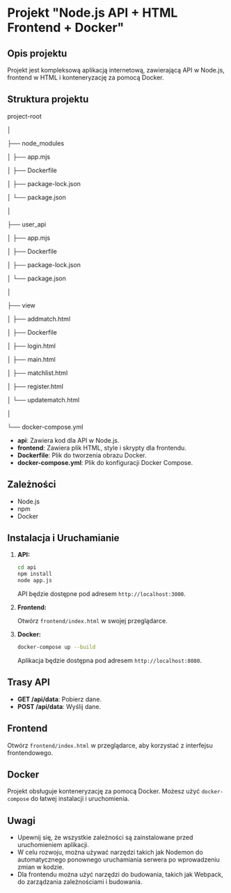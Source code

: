 # Projekt "Node.js API + HTML Frontend + Docker"

## Opis projektu

Projekt jest kompleksową aplikacją internetową, zawierającą API w Node.js, frontend w HTML i konteneryzację za pomocą Docker.

## Struktura projektu

project-root

│

├── node_modules

│ ├── app.mjs

│ ├── Dockerfile

│ ├── package-lock.json

│ └── package.json

│

├── user_api

│ ├── app.mjs

│ ├── Dockerfile

│ ├── package-lock.json

│ └── package.json

│

├── view

│ ├── addmatch.html

│ ├── Dockerfile

│ ├── login.html

│ ├── main.html

│ ├── matchlist.html

│ ├── register.html

│ └── updatematch.html

│

└── docker-compose.yml


- **api**: Zawiera kod dla API w Node.js.
- **frontend**: Zawiera plik HTML, style i skrypty dla frontendu.
- **Dockerfile**: Plik do tworzenia obrazu Docker.
- **docker-compose.yml**: Plik do konfiguracji Docker Compose.

## Zależności

- Node.js
- npm
- Docker

## Instalacja i Uruchamianie

1. **API:**

    ```bash
    cd api
    npm install
    node app.js
    ```

    API będzie dostępne pod adresem `http://localhost:3000`.

2. **Frontend:**

    Otwórz `frontend/index.html` w swojej przeglądarce.

3. **Docker:**

    ```bash
    docker-compose up --build
    ```

    Aplikacja będzie dostępna pod adresem `http://localhost:8080`.

## Trasy API

- **GET /api/data**: Pobierz dane.
- **POST /api/data**: Wyślij dane.

## Frontend

Otwórz `frontend/index.html` w przeglądarce, aby korzystać z interfejsu frontendowego.

## Docker

Projekt obsługuje konteneryzację za pomocą Docker. Możesz użyć `docker-compose` do łatwej instalacji i uruchomienia.

## Uwagi

- Upewnij się, że wszystkie zależności są zainstalowane przed uruchomieniem aplikacji.
- W celu rozwoju, można używać narzędzi takich jak Nodemon do automatycznego ponownego uruchamiania serwera po wprowadzeniu zmian w kodzie.
- Dla frontendu można użyć narzędzi do budowania, takich jak Webpack, do zarządzania zależnościami i budowania.

